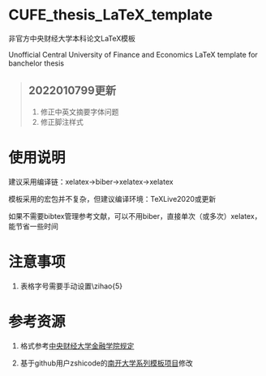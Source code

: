 # CUFE_thesis_LaTeX_template

非官方中央财经大学本科论文LaTeX模板

Unofficial Central University of Finance and Economics LaTeX template for banchelor thesis

> ## 2022010799更新
> 1. 修正中英文摘要字体问题
> 2. 修正脚注样式

# 使用说明

建议采用编译链：xelatex->biber->xelatex->xelatex

模板采用的宏包并不复杂，但建议编译环境：TeXLive2020或更新

如果不需要bibtex管理参考文献，可以不用biber，直接单次（或多次）xelatex，能节省一些时间

# 注意事项
1. 表格字号需要手动设置\zihao{5}
# 参考资源

1. 格式参考[中央财经大学金融学院规定](http://sf.cufe.edu.cn/info/1124/3865.htm)

2. 基于github用户zshicode的[南开大学系列模板项目](https://github.com/zshicode/LaTeX-Beamer-Nankai)修改